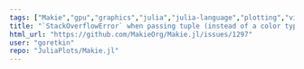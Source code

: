 ```yaml
---
tags: ["Makie","gpu","graphics","julia","julia-language","plotting","visualization"]
title: "`StackOverflowError` when passing tuple (instead of a color type) for `colormap`"
html_url: "https://github.com/MakieOrg/Makie.jl/issues/1297"
user: "goretkin"
repo: "JuliaPlots/Makie.jl"
---
```


